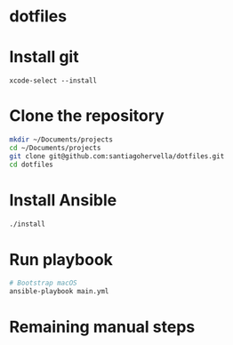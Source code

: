 # dotfiles

# Install git

`xcode-select --install`

# Clone the repository

```sh
mkdir ~/Documents/projects
cd ~/Documents/projects
git clone git@github.com:santiagohervella/dotfiles.git
cd dotfiles
```

# Install Ansible

```sh
./install
```

# Run playbook

```sh
# Bootstrap macOS
ansible-playbook main.yml
```

# Remaining manual steps
